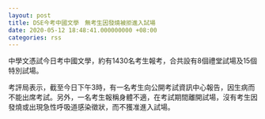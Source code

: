 ```yaml
---
layout: post
title: DSE今考中國文學　無考生因發燒被拒進入試場　
date: 2020-05-12 18:48:41.000000000 +08:00
categories: rss
---
```


中學文憑試今日考中國文學，約有1430名考生報考，合共設有8個禮堂試場及15個特別試場。

考評局表示，截至今日下午3時，有一名考生向公開考試資訊中心報告，因生病而不能出席考試。另外，一名考生報稱身體不適，在考試期間離開試場，沒有考生因發燒或出現急性呼吸道感染徵狀，而不獲准進入試場。
